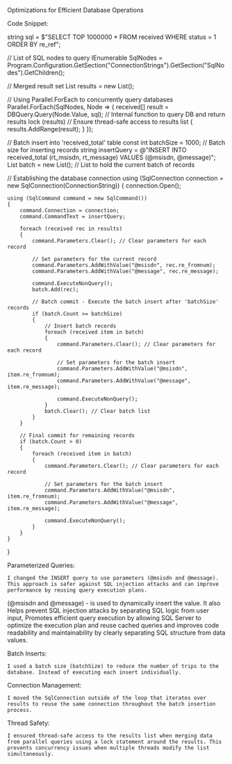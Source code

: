 Optimizations for Efficient Database Operations

Code Snippet:


   string sql = $"SELECT TOP 1000000 * FROM received WHERE status = 1 ORDER BY re_ref";

// List of SQL nodes to query
IEnumerable<IConfigurationSection> SqlNodes = Program.Configuration.GetSection("ConnectionStrings").GetSection("SqlNodes").GetChildren();

// Merged result set
List<received> results = new List<received>();

// Using Parallel.ForEach to concurrently query databases
Parallel.ForEach(SqlNodes, Node =>
{
    received[] result = DBQuery<received>.Query(Node.Value, sql); // Internal function to query DB and return results
    lock (results) // Ensure thread-safe access to results list
    {
        results.AddRange(result);
    }
});

// Batch insert into 'received_total' table
const int batchSize = 1000; // Batch size for inserting records
string insertQuery = @"INSERT INTO received_total (rt_msisdn, rt_message) VALUES (@msisdn, @message)";
List<received> batch = new List<received>(); // List to hold the current batch of records

// Establishing the database connection
using (SqlConnection connection = new SqlConnection(ConnectionString))
{
    connection.Open();
    
    using (SqlCommand command = new SqlCommand())
    {
        command.Connection = connection;
        command.CommandText = insertQuery;

        foreach (received rec in results)
        {
            command.Parameters.Clear(); // Clear parameters for each record

            // Set parameters for the current record
            command.Parameters.AddWithValue("@msisdn", rec.re_fromnum);
            command.Parameters.AddWithValue("@message", rec.re_message);

            command.ExecuteNonQuery();
            batch.Add(rec);

            // Batch commit - Execute the batch insert after 'batchSize' records
            if (batch.Count >= batchSize)
            {
                // Insert batch records
                foreach (received item in batch)
                {
                    command.Parameters.Clear(); // Clear parameters for each record

                    // Set parameters for the batch insert
                    command.Parameters.AddWithValue("@msisdn", item.re_fromnum);
                    command.Parameters.AddWithValue("@message", item.re_message);

                    command.ExecuteNonQuery();
                }
                batch.Clear(); // Clear batch list
            }
        }

        // Final commit for remaining records
        if (batch.Count > 0)
        {
            foreach (received item in batch)
            {
                command.Parameters.Clear(); // Clear parameters for each record

                // Set parameters for the batch insert
                command.Parameters.AddWithValue("@msisdn", item.re_fromnum);
                command.Parameters.AddWithValue("@message", item.re_message);

                command.ExecuteNonQuery();
            }
        }
    }
}




Parameterized Queries:

    I changed the INSERT query to use parameters (@msisdn and @message). This approach is safer against SQL injection attacks and can improve performance by reusing query execution plans.

(@msisdn and @message) - is used to dynamically insert the value. It also Helps prevent SQL injection attacks by separating SQL logic from user input, Promotes efficient query execution by allowing SQL Server to optimize the execution plan and reuse cached queries and improves code readability and maintainability by clearly separating SQL structure from data values.

Batch Inserts:

    I used a batch size (batchSize) to reduce the number of trips to the database. Instead of executing each insert individually.

Connection Management:

    I moved the SqlConnection outside of the loop that iterates over results to reuse the same connection throughout the batch insertion process.

Thread Safety:

    I ensured thread-safe access to the results list when merging data from parallel queries using a lock statement around the results. This prevents concurrency issues when multiple threads modify the list simultaneously.
